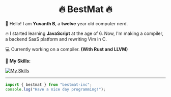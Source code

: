 <h1 align="center">🔥 BestMat 🔥</h1>

👋 Hello! I am **Yuvanth B**, a **twelve** year old computer nerd.

🔥 I started learning **JavaScript** at the age of 6. Now, I'm making a compiler, a backend SaaS platform and rewriting Vim in C.

💻 Currently working on a compiler. **(With Rust and LLVM)**

📕 **My Skills:**

[![My Skills](https://skillicons.dev/icons?i=javascript,rust,c,go,zig,linux,arch,vim,nodejs,deno,react,ts,ocaml,docker,python,java,bun,tauri,electron,neovim&perline=7)](https://skillicons.dev)

---
```javascript
import { bestmat } from "bestmat-inc";
console.log("Have a nice day programming!");
```
